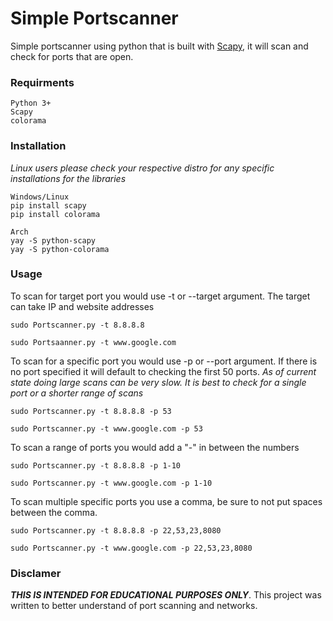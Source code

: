 # Simple Portscanner

Simple portscanner using python that is built with [Scapy](https://pypi.org/project/scapy/), it will scan and check for ports
that are open.

### Requirments
```
Python 3+ 
Scapy
colorama
```

### Installation
*Linux users please check your respective distro for any specific installations for the libraries*
```
Windows/Linux
pip install scapy
pip install colorama

Arch
yay -S python-scapy
yay -S python-colorama
```

### Usage
To scan for target port you would use -t or --target argument. The target can take IP and website addresses
```
sudo Portscanner.py -t 8.8.8.8

sudo Portsaanner.py -t www.google.com
```

To scan for a specific port you would use -p or --port argument. If there is no port specified it will default to checking the first
50 ports. *As of current state doing large scans can be very slow. It is best to check for a single port or a shorter range of scans*
```
sudo Portscanner.py -t 8.8.8.8 -p 53 

sudo Portscanner.py -t www.google.com -p 53
```

To scan a range of ports you would add a "-" in between the numbers
```
sudo Portscanner.py -t 8.8.8.8 -p 1-10

sudo Portscanner.py -t www.google.com -p 1-10
```

To scan multiple specific ports you use a comma, be sure to not put spaces between the comma.
```
sudo Portscanner.py -t 8.8.8.8 -p 22,53,23,8080

sudo Portscanner.py -t www.google.com -p 22,53,23,8080
```

### Disclamer 
***THIS IS INTENDED FOR EDUCATIONAL PURPOSES ONLY***. This project was written
to better understand of port scanning and networks.
